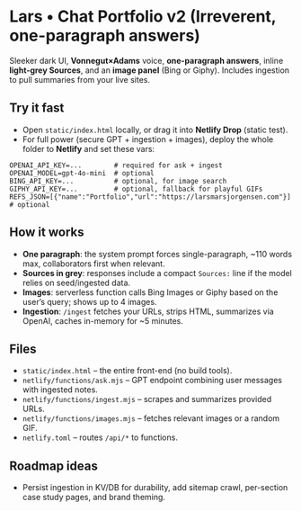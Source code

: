 # Lars • Chat Portfolio v2 (Irreverent, one-paragraph answers)

Sleeker dark UI, **Vonnegut×Adams** voice, **one-paragraph answers**, inline **light‑grey Sources**, and an **image panel** (Bing or Giphy). Includes ingestion to pull summaries from your live sites.

## Try it fast
- Open `static/index.html` locally, or drag it into **Netlify Drop** (static test).
- For full power (secure GPT + ingestion + images), deploy the whole folder to **Netlify** and set these vars:

```
OPENAI_API_KEY=...        # required for ask + ingest
OPENAI_MODEL=gpt-4o-mini  # optional
BING_API_KEY=...          # optional, for image search
GIPHY_API_KEY=...         # optional, fallback for playful GIFs
REFS_JSON=[{"name":"Portfolio","url":"https://larsmarsjorgensen.com"}] # optional
```

## How it works
- **One paragraph**: the system prompt forces single-paragraph, ~110 words max, collaborators first when relevant.
- **Sources in grey**: responses include a compact `Sources:` line if the model relies on seed/ingested data.
- **Images**: serverless function calls Bing Images or Giphy based on the user’s query; shows up to 4 images.
- **Ingestion**: `/ingest` fetches your URLs, strips HTML, summarizes via OpenAI, caches in-memory for ~5 minutes.

## Files
- `static/index.html` – the entire front-end (no build tools).
- `netlify/functions/ask.mjs` – GPT endpoint combining user messages with ingested notes.
- `netlify/functions/ingest.mjs` – scrapes and summarizes provided URLs.
- `netlify/functions/images.mjs` – fetches relevant images or a random GIF.
- `netlify.toml` – routes `/api/*` to functions.

## Roadmap ideas
- Persist ingestion in KV/DB for durability, add sitemap crawl, per-section case study pages, and brand theming.
